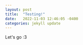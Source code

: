 ```yaml
---
layout: post
title:  "Testing!"
date:   2022-11-03 12:46:05 -0400
categories: jekyll update
---
```


Let's go :3

[jekyll-docs]: https://jekyllrb.com/docs/home
[jekyll-gh]:   https://github.com/jekyll/jekyll
[jekyll-talk]: https://talk.jekyllrb.com/
